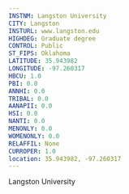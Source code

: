 ```yaml
---
INSTNM: Langston University
CITY: Langston
INSTURL: www.langston.edu
HIGHDEG: Graduate degree
CONTROL: Public
ST_FIPS: Oklahoma
LATITUDE: 35.943982
LONGITUDE: -97.260317
HBCU: 1.0
PBI: 0.0
ANNHI: 0.0
TRIBAL: 0.0
AANAPII: 0.0
HSI: 0.0
NANTI: 0.0
MENONLY: 0.0
WOMENONLY: 0.0
RELAFFIL: None
CURROPER: 1.0
location: 35.943982, -97.260317
---
```

Langston University